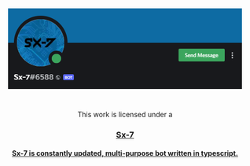 <h1 align="center">
  <a href="#" target="_blank">
    <img src="./images/logo.png" alt="Logo">
  </a>
</h1>

<div align="center">
<a rel="license" href="http://creativecommons.org/licenses/by-nc-nd/4.0/%22%3E<img alt="Creative Commons License" style="border-width:0" src="https://i.creativecommons.org/l/by-nc-nd/4.0/88x31.png" /></a><br />This work is licensed under a <a rel="license" href="http://creativecommons.org/licenses/by-nc-nd/4.0/%22%3ECreative Commons Attribution-NonCommercial-NoDerivatives 4.0 International License</a>.
</div>

<div align="center">
    <h3>Sx-7</h3>
    <h4>Sx-7 is constantly updated, multi-purpose bot written in typescript.</h4>
</div>